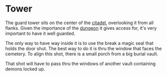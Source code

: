 Tower
=====

The guard tower sits on the center of the [citadel](citadel.md),
overlooking it from all flanks. Given the importance of
the [dungeon](prison.md) it gives access for, it's very 
important to have it well guarded.

The only way to have way inside it is to use the break a
magic seal that holds the door shut. The best way to do
it is thru the window that faces the cemetery. To align
this shot, there is a small porch from a big burial vault.

That shot will have to pass thru the windows of another
vault containing demons locked up.
